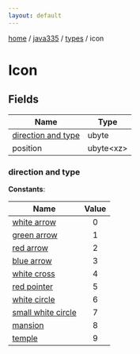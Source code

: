 ```yaml
---
layout: default
---
```


[home](/)  /  [java335](/protocol/java335)  /  [types](/protocol/java335/types)  /  icon

# Icon

## Fields

Name | Type
---|---
[direction and type](#direction-and-type) | ubyte
position | ubyte&lt;xz&gt;

### direction and type

**Constants**:

Name | Value
---|:---:
[white arrow](direction-and-type_white-arrow) | 0
[green arrow](direction-and-type_green-arrow) | 1
[red arrow](direction-and-type_red-arrow) | 2
[blue arrow](direction-and-type_blue-arrow) | 3
[white cross](direction-and-type_white-cross) | 4
[red pointer](direction-and-type_red-pointer) | 5
[white circle](direction-and-type_white-circle) | 6
[small white circle](direction-and-type_small-white-circle) | 7
[mansion](direction-and-type_mansion) | 8
[temple](direction-and-type_temple) | 9

